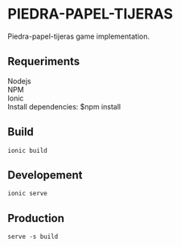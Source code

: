 # PIEDRA-PAPEL-TIJERAS
Piedra-papel-tijeras game implementation.

## Requeriments
Nodejs  
NPM  
Ionic  
Install dependencies: $npm install

## Build
`ionic build`

## Developement 
`ionic serve`

## Production
`serve -s build`

